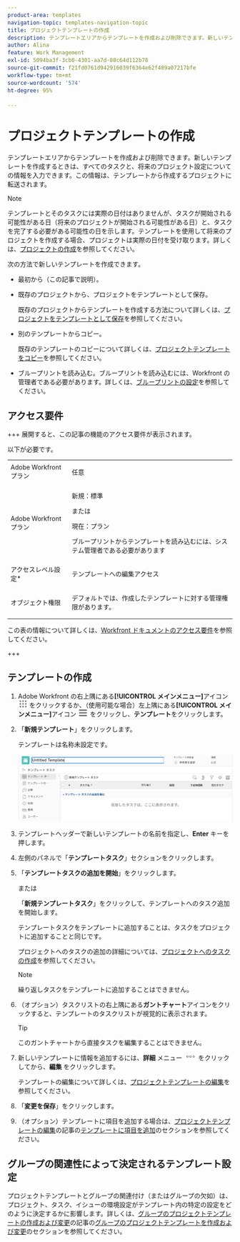 ```yaml
---
product-area: templates
navigation-topic: templates-navigation-topic
title: プロジェクトテンプレートの作成
description: テンプレートエリアからテンプレートを作成および削除できます。新しいテンプレートを作成するときは、すべてのタスクと、将来のプロジェクト設定についての情報を入力できます。この情報は、テンプレートから作成するプロジェクトに転送されます。
author: Alina
feature: Work Management
exl-id: 5094ba3f-3cb0-4301-aa7d-88c64d112b78
source-git-commit: f21fd0761d942916039f6364e62f489a07217bfe
workflow-type: tm+mt
source-wordcount: '574'
ht-degree: 95%

---
```


# プロジェクトテンプレートの作成

<!-- Audited: 1/2024 -->

テンプレートエリアからテンプレートを作成および削除できます。新しいテンプレートを作成するときは、すべてのタスクと、将来のプロジェクト設定についての情報を入力できます。この情報は、テンプレートから作成するプロジェクトに転送されます。

>[!NOTE]
>
>テンプレートとそのタスクには実際の日付はありませんが、タスクが開始される可能性がある日（将来のプロジェクトが開始される可能性がある日）と、タスクを完了する必要がある可能性の日を示します。テンプレートを使用して将来のプロジェクトを作成する場合、プロジェクトは実際の日付を受け取ります。詳しくは、[プロジェクトの作成](../create-projects/create-project.md)を参照してください。


次の方法で新しいテンプレートを作成できます。

* 最初から（この記事で説明）。
* 既存のプロジェクトから、プロジェクトをテンプレートとして保存。

  既存のプロジェクトからテンプレートを作成する方法について詳しくは、[プロジェクトをテンプレートとして保存](../../../manage-work/projects/manage-projects/save-project-as-template.md)を参照してください。

* 別のテンプレートからコピー。

  既存のテンプレートのコピーについて詳しくは、[プロジェクトテンプレートをコピー](../../../manage-work/projects/create-and-manage-templates/copy-template.md)を参照してください。

* ブループリントを読み込む。ブループリントを読み込むには、Workfront の管理者である必要があります。詳しくは、[ブループリントの設定](../../../administration-and-setup/blueprints/configure-template-package.md)を参照してください。

## アクセス要件

+++ 展開すると、この記事の機能のアクセス要件が表示されます。

以下が必要です。

<table style="table-layout:auto"> 
 <col> 
 <col> 
 <tbody> 
  <tr> 
   <td role="rowheader">Adobe Workfront プラン</td> 
   <td> <p>任意</p> </td> 
  </tr> 
  <tr> 
   <td role="rowheader">Adobe Workfront プラン</td> 
   <td> <p>新規：標準 </p><p>または </p><p>現在：プラン </p> <p data-mc-conditions="QuicksilverOrClassic.Quicksilver">ブループリントからテンプレートを読み込むには、システム管理者である必要があります</p> </td> 
  </tr> 
  <tr> 
   <td role="rowheader">アクセスレベル設定*</td> 
   <td> <p>テンプレートへの編集アクセス</p> </td> 
  </tr> 
  <tr> 
   <td role="rowheader">オブジェクト権限</td> 
   <td> <p>デフォルトでは、作成したテンプレートに対する管理権限があります。</p>  </td> 
  </tr> 
 </tbody> 
</table>

この表の情報について詳しくは、[Workfront ドキュメントのアクセス要件](/help/quicksilver/administration-and-setup/add-users/access-levels-and-object-permissions/access-level-requirements-in-documentation.md)を参照してください。

+++

## テンプレートの作成

1. Adobe Workfront の右上隅にある&#x200B;**[!UICONTROL メインメニュー]**&#x200B;アイコン ![メインメニュー](/help/_includes/assets/main-menu-icon.png) をクリックするか、（使用可能な場合）左上隅にある&#x200B;**[!UICONTROL メインメニュー]**&#x200B;アイコン ![メインメニュー](/help/_includes/assets/main-menu-icon-left-nav.png) をクリックし、**テンプレート**&#x200B;をクリックします。

1. 「**新規テンプレート**」をクリックします。

   テンプレートは名称未設定です。

   ![新規テンプレート](assets/create-template-nwe-2022-350x102.png)

1. テンプレートヘッダーで新しいテンプレートの名前を指定し、**Enter** キーを押します。
1. 左側のパネルで「**テンプレートタスク**」セクションをクリックします。
1. 「**テンプレートタスクの追加を開始**」をクリックします。

   または

   「**新規テンプレートタスク**」をクリックして、テンプレートへのタスク追加を開始します。

   テンプレートタスクをテンプレートに追加することは、タスクをプロジェクトに追加することと同じです。

   プロジェクトへのタスクの追加の詳細については、[プロジェクトへのタスクの作成](../../../manage-work/tasks/create-tasks/create-tasks-in-project.md)を参照してください。

   >[!NOTE]
   >
   >繰り返しタスクをテンプレートに追加することはできません。

1. （オプション）タスクリストの右上隅にある&#x200B;**ガントチャート**&#x200B;アイコンをクリックすると、テンプレートのタスクリストが視覚的に表示されます。

   >[!TIP]
   >
   >このガントチャートから直接タスクを編集することはできません。

1. 新しいテンプレートに情報を追加するには、**詳細** メニュー ![&#x200B; 詳細アイコン &#x200B;](assets/more-icon.png) をクリックしてから、**編集** をクリックします。

   テンプレートの編集について詳しくは、[プロジェクトテンプレートの編集](../../../manage-work/projects/create-and-manage-templates/edit-templates.md)を参照してください。

1. 「**変更を保存**」をクリックします。
1. （オプション）テンプレートに項目を追加する場合は、[プロジェクトテンプレートの編集](../../../manage-work/projects/create-and-manage-templates/edit-templates.md)の記事の[テンプレートに項目を追加](../../../manage-work/projects/create-and-manage-templates/edit-templates.md#add-additional-items-to-a-template)のセクションを参照してください。

## グループの関連性によって決定されるテンプレート設定

プロジェクトテンプレートとグループの関連付け（またはグループの欠如）は、プロジェクト、タスク、イシューの環境設定がテンプレート内の特定の設定をどのように決定するかに影響します。詳しくは、[グループのプロジェクトテンプレートの作成および変更](../../../administration-and-setup/manage-groups/work-with-group-objects/create-and-modify-a-groups-templates.md)の記事の[グループのプロジェクトテンプレートを作成および変更](../../../administration-and-setup/manage-groups/work-with-group-objects/create-and-modify-a-groups-templates.md#create-and-modify-a-groups-project-templates)のセクションを参照してください。
